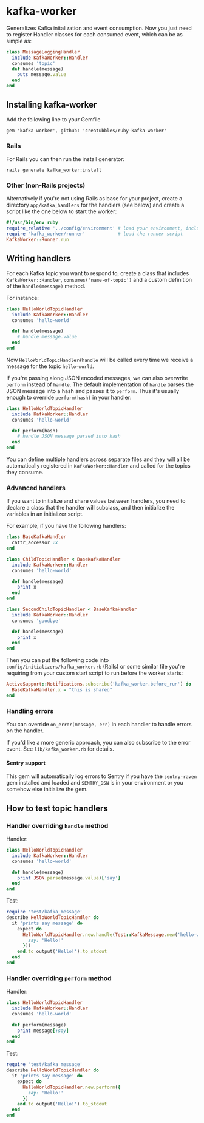 # kafka-worker

Generalizes Kafka initalization and event consumption. Now you just need to register Handler classes for each consumed event, which can be as simple as:

```ruby
class MessageLoggingHandler
  include KafkaWorker::Handler
  consumes 'topic'
  def handle(message)
    puts message.value
  end
end
```

## Installing kafka-worker

Add the following line to your Gemfile

```
gem 'kafka-worker', github: 'creatubbles/ruby-kafka-worker'
```

### Rails

For Rails you can then run the install generator:

```
rails generate kafka_worker:install
```

### Other (non-Rails projects)

Alternatively if you're not using Rails as base for your project, create a directory `app/kafka_handlers` for the handlers (see below) and create a script like the one below to start the worker:

```ruby
#!/usr/bin/env ruby
require_relative '../config/environment' # load your environment, including the Kafka handlers
require 'kafka_worker/runner'            # load the runner script
KafkaWorker::Runner.run
```

## Writing handlers

For each Kafka topic you want to respond to, create a class that includes `KafkaWorker::Handler`, `consumes('name-of-topic')` and a custom definition of the `handle(message)` method.

For instance:
```ruby
class HelloWorldTopicHandler
  include KafkaWorker::Handler
  consumes 'hello-world'

  def handle(message)
    # handle message.value
  end
end
```

Now `HelloWorldTopicHandler#handle` will be called every time we receive a message for the topic `hello-world`.

If you're passing along JSON encoded messages, we can also overwrite `perform` instead of `handle`. The default implementation of `handle` parses the JSON message into a hash and passes it to `perform`. Thus it's usually enough to override `perform(hash)` in your handler:

```ruby
class HelloWorldTopicHandler
  include KafkaWorker::Handler
  consumes 'hello-world'

  def perform(hash)
    # handle JSON message parsed into hash
  end
end
```

You can define multiple handlers across separate files and they will all be automatically registered in `KafkaWorker::Handler` and called for the topics they consume.

### Advanced handlers

If you want to initialize and share values between handlers, you need to declare a class that the handler will subclass, and then initialize the variables in an initializer script.

For example, if you have the following handlers:

```ruby
class BaseKafkaHandler
  cattr_accessor :x
end

class ChildTopicHandler < BaseKafkaHandler
  include KafkaWorker::Handler
  consumes 'hello-world'

  def handle(message)
    print x
  end
end

class SecondChildTopicHandler < BaseKafkaHandler
  include KafkaWorker::Handler
  consumes 'goodbye'

  def handle(message)
    print x
  end
end
```

Then you can put the following code into `config/initializers/kafka_worker.rb` (Rails) or some similar file you're requiring from your custom start script to run before the worker starts:

```ruby
ActiveSupport::Notifications.subscribe('kafka_worker.before_run') do
  BaseKafkaHandler.x = "this is shared"
end
```

### Handling errors

You can override `on_error(message, err)` in each handler to handle errors on the handler.

If you'd like a more generic approach, you can also subscribe to the error event. See `lib/kafka_worker.rb` for details.

#### Sentry support

This gem will automatically log errors to Sentry if you have the `sentry-raven` gem installed and loaded and `SENTRY_DSN` is in your environment or you somehow else initialize the gem.

## How to test topic handlers

### Handler overriding `handle` method

Handler:
```ruby
class HelloWorldTopicHandler
  include KafkaWorker::Handler
  consumes 'hello-world'

  def handle(message)
    print JSON.parse(message.value)['say']
  end
end
```

Test:
```ruby
require 'test/kafka_message'
describe HelloWorldTopicHandler do
  it 'prints say message' do
    expect do
      HelloWorldTopicHandler.new.handle(Test::KafkaMessage.new('hello-world', {
        say: 'Hello!'
      }))
    end.to output('Hello!').to_stdout
  end
end
```

### Handler overriding `perform` method

Handler:
```ruby
class HelloWorldTopicHandler
  include KafkaWorker::Handler
  consumes 'hello-world'

  def perform(message)
    print message[:say]
  end
end
```

Test:
```ruby
require 'test/kafka_message'
describe HelloWorldTopicHandler do
  it 'prints say message' do
    expect do
      HelloWorldTopicHandler.new.perform({
        say: 'Hello!'
      })
    end.to output('Hello!').to_stdout
  end
end
```
